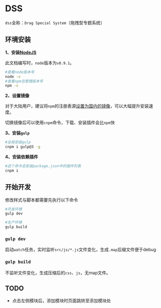 # DSS

`dss`全称：`Drag Special System`（拖拽型专题系统）

## 环境安装

**1、安装[NodeJS](http://nodejs.cn/download/)**

此文档编写时，`node`版本为`v8.9.1`。

``` bash
#查看node版本号
node -v
#查看npm包管理版本号
npm -v
```

**2、设置镜像**

对于大陆用户，建议将`npm`的注册表源[设置为国内的镜像](http://riny.net/2014/cnpm/)，可以大幅提升安装速度。

切换镜像后可以使用`cnpm`命令，下载、安装插件会比`npm`快

**3、安装`gulp`**

``` bash
#全局安装gulp
cnpm i gulp@3 -g  
```

**4、安装依赖插件**

``` bash
#这个命令会安装package.json中的插件列表
cnpm i
```

## 开始开发

修改样式与脚本都需要先执行以下命令

``` bash
#开发环境
gulp dev

#生产环境
gulp build
```

### `gulp dev`

启动`watch`任务，实时监听`src/js/*.js`文件变化，生成`.map`后缀文件便于debug

### `gulp build`

不监听文件变化，生成压缩后的`css`、`js`，无map文件。


## TODO

- 点击左侧模块后，添加模块时页面跳转至添加模块处